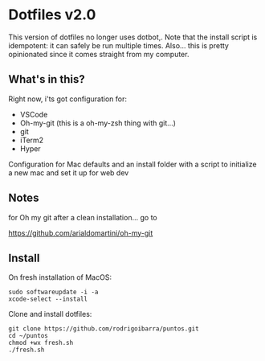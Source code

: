 # Dotfiles v2.0

This version of dotfiles no longer uses dotbot,. Note that the install script is idempotent: it can safely be run multiple times. Also... this is pretty opinionated since it comes straight from my computer.


## What's in this?

Right now, i'ts got configuration for:
- VSCode
- Oh-my-git (this is a oh-my-zsh thing with git...)
- git
- iTerm2
- Hyper

Configuration for Mac defaults and an install folder with a script to initialize a new mac and set it up for web dev


## Notes

for Oh my git after a clean installation... go to

https://github.com/arialdomartini/oh-my-git


## Install

On fresh installation of MacOS:

```shell
sudo softwareupdate -i -a
xcode-select --install
```

Clone and install dotfiles:

```shell
git clone https://github.com/rodrigoibarra/puntos.git
cd ~/puntos
chmod +wx fresh.sh
./fresh.sh
```
